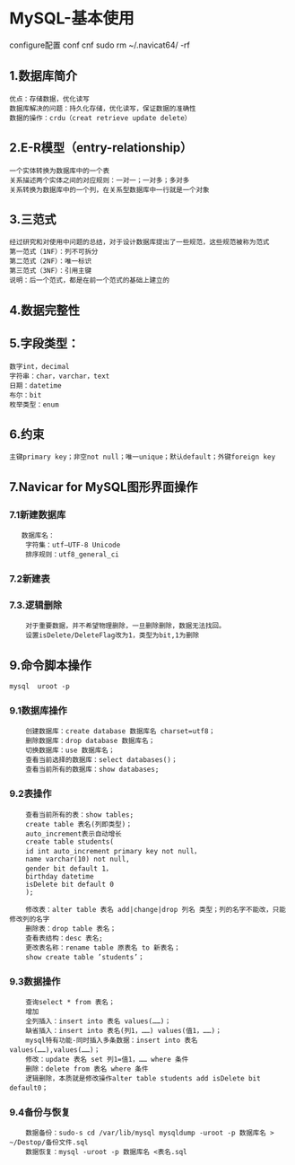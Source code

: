 # MySQL-基本使用
configure配置 conf cnf sudo rm ~/.navicat64/ -rf
## 1.数据库简介
    优点：存储数据，优化读写
    数据库解决的问题：持久化存储，优化读写，保证数据的准确性
    数据的操作：crdu（creat retrieve update delete）

## 2.E-R模型（entry-relationship）
    一个实体转换为数据库中的一个表
    关系描述两个实体之间的对应规则：一对一；一对多；多对多
    关系转换为数据库中的一个列，在关系型数据库中一行就是一个对象

## 3.三范式
    经过研究和对使用中问题的总结，对于设计数据库提出了一些规范，这些规范被称为范式
    第一范式（1NF）：列不可拆分
    第二范式（2NF）：唯一标识
    第三范式（3NF）：引用主键
    说明：后一个范式，都是在前一个范式的基础上建立的

## 4.数据完整性
## 5.字段类型：
    数字int，decimal
    字符串：char，varchar，text
    日期：datetime
    布尔：bit
    枚举类型：enum

## 6.约束
    主键primary key；非空not null；唯一unique；默认default；外键foreign key

## 7.Navicar for MySQL图形界面操作
### 7.1新建数据库
       数据库名：
        字符集：utf—UTF-8 Unicode
        排序规则：utf8_general_ci
    
### 7.2新建表
    
### 7.3.逻辑删除
        对于重要数据，并不希望物理删除，一旦删除删除，数据无法找回。
        设置isDelete/DeleteFlag改为1，类型为bit,1为删除

## 9.命令脚本操作
    mysql  uroot -p
### 9.1数据库操作
        创建数据库：create database 数据库名 charset=utf8；
        删除数据库：drop database 数据库名；
        切换数据库：use 数据库名；
        查看当前选择的数据库：select databases()；
        查看当前所有的数据库：show databases;
    
### 9.2表操作
        查看当前所有的表：show tables;
        create table 表名(列即类型)；
        auto_increment表示自动增长
        create table students(
        id int auto_increment primary key not null，
        name varchar(10) not null,
        gender bit default 1，
        birthday datetime
        isDelete bit default 0
        );
        
        修改表：alter table 表名 add|change|drop 列名 类型；列的名字不能改，只能修改列的名字
        删除表：drop table 表名；
        查看表结构：desc 表名;
        更改表名称：rename table 原表名 to 新表名；
        show create table ’students’；

### 9.3数据操作
        查询select * from 表名；
        增加
        全列插入：insert into 表名 values(……)；
        缺省插入：insert into 表名(列1，……) values(值1，……)；
        mysql特有功能-同时插入多条数据：insert into 表名 values(……),values(……)；
        修改：update 表名 set 列1=值1，…… where 条件
        删除：delete from 表名 where 条件
        逻辑删除，本质就是修改操作alter table students add isDelete bit default0；
        
### 9.4备份与恢复
        数据备份：sudo-s cd /var/lib/mysql mysqldump -uroot -p 数据库名 > ~/Destop/备份文件.sql
        数据恢复：mysql -uroot -p 数据库名 <表名.sql

